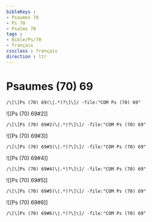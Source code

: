 ```yaml
---
bibleKeys : 
- Psaumes 70
- Ps 70
- Psalms 70
tags : 
- Bible/Ps/70
- français
cssclass : français
direction : ltr
---
```


# Psaumes (70) 69

```query
/\[\[Ps (70) 69(\|.*)?\]\]/ -file:"COM Ps (70) 69"
```



![[Ps (70) 69#2]]

```query
/\[\[Ps (70) 69#2(\|.*)?\]\]/ -file:"COM Ps (70) 69"
```

![[Ps (70) 69#3]]

```query
/\[\[Ps (70) 69#3(\|.*)?\]\]/ -file:"COM Ps (70) 69"
```

![[Ps (70) 69#4]]

```query
/\[\[Ps (70) 69#4(\|.*)?\]\]/ -file:"COM Ps (70) 69"
```

![[Ps (70) 69#5]]

```query
/\[\[Ps (70) 69#5(\|.*)?\]\]/ -file:"COM Ps (70) 69"
```

![[Ps (70) 69#6]]

```query
/\[\[Ps (70) 69#6(\|.*)?\]\]/ -file:"COM Ps (70) 69"
```

